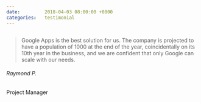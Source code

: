 ```yaml
---
date:         2018-04-03 08:00:00 +0800
categories:   testimonial
---
```

<!-- Do not leave new lines after each element. Elements after new lines will not be rendered. -->
<div class="testimonial-panel">
    <div class="testimonial-content">
        <img class="design-element1" src="{{ "assets/img/ico-blockquote.svg" | relative_url }}" alt="">
        <blockquote>
            Google Apps is the best solution for us. The company is projected to have a population of 1000 at the end of the year, coincidentally on its 10th year in the business, and we are confident that only Google can scale with our needs.
        </blockquote>
        <h6 class="name">Raymond P.</h6>
        <span>Project Manager</span>
    </div>
    <div class="testimonial-image">
        <img src="{{ "assets/img/client-2.png" | relative_url }}" alt="">
    </div>
</div>